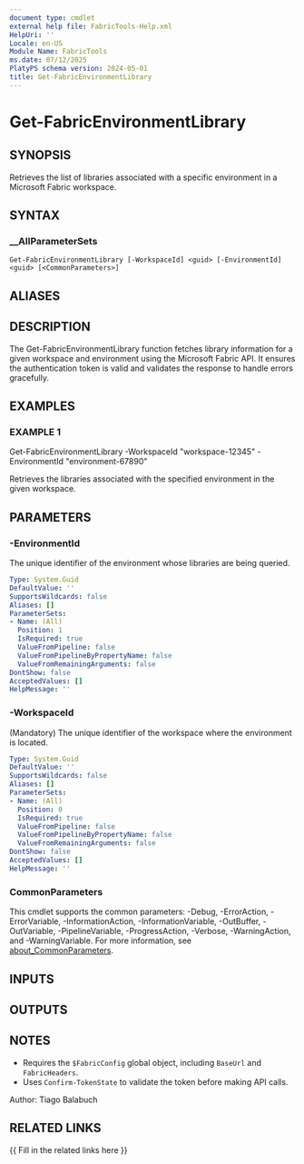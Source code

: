 ```yaml
---
document type: cmdlet
external help file: FabricTools-Help.xml
HelpUri: ''
Locale: en-US
Module Name: FabricTools
ms.date: 07/12/2025
PlatyPS schema version: 2024-05-01
title: Get-FabricEnvironmentLibrary
---
```


# Get-FabricEnvironmentLibrary

## SYNOPSIS

Retrieves the list of libraries associated with a specific environment in a Microsoft Fabric workspace.

## SYNTAX

### __AllParameterSets

```
Get-FabricEnvironmentLibrary [-WorkspaceId] <guid> [-EnvironmentId] <guid> [<CommonParameters>]
```

## ALIASES

## DESCRIPTION

The Get-FabricEnvironmentLibrary function fetches library information for a given workspace and environment
using the Microsoft Fabric API.
It ensures the authentication token is valid and validates the response
to handle errors gracefully.

## EXAMPLES

### EXAMPLE 1

Get-FabricEnvironmentLibrary -WorkspaceId "workspace-12345" -EnvironmentId "environment-67890"

Retrieves the libraries associated with the specified environment in the given workspace.

## PARAMETERS

### -EnvironmentId

The unique identifier of the environment whose libraries are being queried.

```yaml
Type: System.Guid
DefaultValue: ''
SupportsWildcards: false
Aliases: []
ParameterSets:
- Name: (All)
  Position: 1
  IsRequired: true
  ValueFromPipeline: false
  ValueFromPipelineByPropertyName: false
  ValueFromRemainingArguments: false
DontShow: false
AcceptedValues: []
HelpMessage: ''
```

### -WorkspaceId

(Mandatory) The unique identifier of the workspace where the environment is located.

```yaml
Type: System.Guid
DefaultValue: ''
SupportsWildcards: false
Aliases: []
ParameterSets:
- Name: (All)
  Position: 0
  IsRequired: true
  ValueFromPipeline: false
  ValueFromPipelineByPropertyName: false
  ValueFromRemainingArguments: false
DontShow: false
AcceptedValues: []
HelpMessage: ''
```

### CommonParameters

This cmdlet supports the common parameters: -Debug, -ErrorAction, -ErrorVariable,
-InformationAction, -InformationVariable, -OutBuffer, -OutVariable, -PipelineVariable,
-ProgressAction, -Verbose, -WarningAction, and -WarningVariable. For more information, see
[about_CommonParameters](https://go.microsoft.com/fwlink/?LinkID=113216).

## INPUTS

## OUTPUTS

## NOTES

- Requires the `$FabricConfig` global object, including `BaseUrl` and `FabricHeaders`.
- Uses `Confirm-TokenState` to validate the token before making API calls.

Author: Tiago Balabuch

## RELATED LINKS

{{ Fill in the related links here }}

